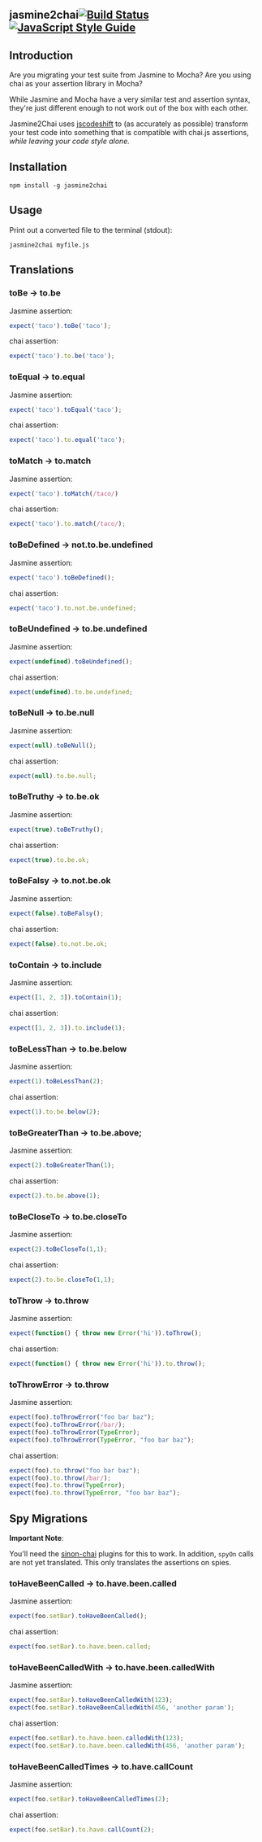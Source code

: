 jasmine2chai[![Build Status](https://travis-ci.org/fivetanley/jasmine2chai.svg?branch=master)](https://travis-ci.org/fivetanley/jasmine2chai)[![JavaScript Style Guide](https://img.shields.io/badge/code%20style-standard-brightgreen.svg)](http://standardjs.com/)
-------

## Introduction

Are you migrating your test suite from Jasmine to Mocha? Are you using
chai as your assertion library in Mocha?

While Jasmine and Mocha have a very similar test and assertion syntax,
they're just different enough to not work out of the box with each
other.

Jasmine2Chai uses
[jscodeshift](https://github.com/facebook/jscodeshift) to (as accurately
as possible) transform your test code into something that is compatible
with chai.js assertions, *while leaving your code style alone.*

## Installation

`npm install -g jasmine2chai`

## Usage

Print out a converted file to the terminal (stdout):

```
jasmine2chai myfile.js
```

## Translations

### toBe -> to.be

Jasmine assertion:

```javascript
expect('taco').toBe('taco');
```

chai assertion:

```javascript
expect('taco').to.be('taco');
```

### toEqual -> to.equal

Jasmine assertion:

```javascript
expect('taco').toEqual('taco');
```

chai assertion:

```javascript
expect('taco').to.equal('taco');
```

### toMatch -> to.match

Jasmine assertion:

```javascript
expect('taco').toMatch(/taco/)
```

chai assertion:

```javascript
expect('taco').to.match(/taco/);
```

### toBeDefined -> not.to.be.undefined

Jasmine assertion:

```javascript
expect('taco').toBeDefined();
```

chai assertion:

```javascript
expect('taco').to.not.be.undefined;
```

### toBeUndefined -> to.be.undefined

Jasmine assertion:

```javascript
expect(undefined).toBeUndefined();
```

chai assertion:

```javascript
expect(undefined).to.be.undefined;
```

### toBeNull -> to.be.null

Jasmine assertion:

```javascript
expect(null).toBeNull();
```

chai assertion:

```javascript
expect(null).to.be.null;
```

### toBeTruthy -> to.be.ok

Jasmine assertion:

```javascript
expect(true).toBeTruthy();
```

chai assertion:

```javascript
expect(true).to.be.ok;
```

### toBeFalsy -> to.not.be.ok

Jasmine assertion:

```javascript
expect(false).toBeFalsy();
```

chai assertion:

```javascript
expect(false).to.not.be.ok;
```

### toContain -> to.include

Jasmine assertion:

```javascript
expect([1, 2, 3]).toContain(1);
```

chai assertion:

```javascript
expect([1, 2, 3]).to.include(1);
```

### toBeLessThan -> to.be.below

Jasmine assertion:

```javascript
expect(1).toBeLessThan(2);
```

chai assertion:

```javascript
expect(1).to.be.below(2);
```

### toBeGreaterThan -> to.be.above;

Jasmine assertion:

```javascript
expect(2).toBeGreaterThan(1);
```

chai assertion:

```javascript
expect(2).to.be.above(1);
```

### toBeCloseTo -> to.be.closeTo

Jasmine assertion:

```javascript
expect(2).toBeCloseTo(1,1);
```

chai assertion:

```javascript
expect(2).to.be.closeTo(1,1);
```

### toThrow -> to.throw

Jasmine assertion:

```javascript
expect(function() { throw new Error('hi')).toThrow();
```

chai assertion:

```javascript
expect(function() { throw new Error('hi')).to.throw();
```

### toThrowError -> to.throw

Jasmine assertion:

```javascript
expect(foo).toThrowError("foo bar baz");
expect(foo).toThrowError(/bar/);
expect(foo).toThrowError(TypeError);
expect(foo).toThrowError(TypeError, "foo bar baz");
```

chai assertion:

```javascript
expect(foo).to.throw("foo bar baz");
expect(foo).to.throw(/bar/);
expect(foo).to.throw(TypeError);
expect(foo).to.throw(TypeError, "foo bar baz");
```

## Spy Migrations

**Important Note**:

You'll need the [sinon-chai](https://github.com/domenic/sinon-chai)
plugins for this to work. In addition, `spyOn` calls are not yet
translated. This only translates the assertions on spies.

### toHaveBeenCalled -> to.have.been.called

Jasmine assertion:

```javascript
expect(foo.setBar).toHaveBeenCalled();
```

chai assertion:

```javascript
expect(foo.setBar).to.have.been.called;
```

### toHaveBeenCalledWith -> to.have.been.calledWith

Jasmine assertion:

```javascript
expect(foo.setBar).toHaveBeenCalledWith(123);
expect(foo.setBar).toHaveBeenCalledWith(456, 'another param');
```

chai assertion:

```javascript
expect(foo.setBar).to.have.been.calledWith(123);
expect(foo.setBar).to.have.been.calledWith(456, 'another param');
```

### toHaveBeenCalledTimes -> to.have.callCount

Jasmine assertion:

```javascript
expect(foo.setBar).toHaveBeenCalledTimes(2);
```

chai assertion:

```javascript
expect(foo.setBar).to.have.callCount(2);
```

